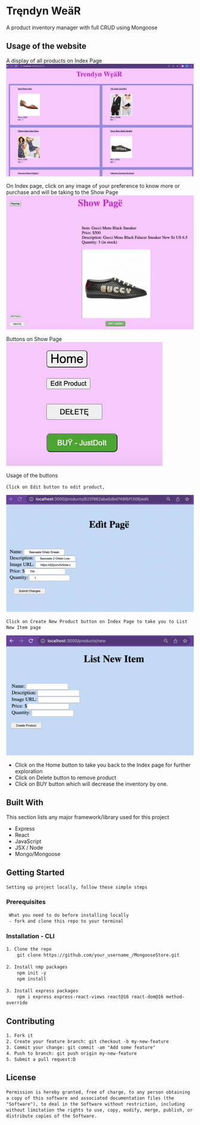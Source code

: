 # Tręndyn WeäR
A product inventory manager with full CRUD using Mongoose


## Usage of the website
A display of all products on Index Page
    ![Index Page of Products!](/images/index.png "Index Page")

On Index page, click on any image of your preference to know more or purchase and will be taking to the Show Page
    ![Show Page of individual product!](/images/show.png "Index Page")

Buttons on Show Page
    ![Buttons on Show Page!](/images/buttons.png "Buttons")

Usage of the buttons

    Click on Edit button to edit product, 
![Edit Page to update product!](/images/edit.png "Edit Page")

    Click on Create New Product button on Index Page to take you to List New Item page
![List New Item page to list new product!](/images/new.png "List New Item page")

   - Click on the Home button to take you back to the Index page for further exploration
   - Click on Delete button to remove product 
   - Click on BUY button which will decrease the inventory by one.
       


## Built With
This section lists any major framework/library used for this project

- Express
- React
- JavaScript
- JSX / Node
- Mongo/Mongoose

## Getting Started
    Setting up project locally, follow these simple steps

  ### Prerequisites
     What you need to do before installing locally
     - fork and clone this repo to your terminal

  ### Installation - CLI
    1. Clone the repo
        git clone https://github.com/your_username_/MongooseStore.git

    2. Install nmp packages
        npm init -y
        npm install
    
    3. Install express packages
        npm i express express-react-views react@16 react-dom@16 method-override


## Contributing
    1. Fork it
    2. Create your feature branch: git checkout -b my-new-feature
    3. Commit your change: git commit -am "Add some feature"
    4. Push to branch: git push origin my-new-feature
    5. Submit a pull request:D

## License
    Permission is hereby granted, free of charge, to any person obtaining a copy of this software and associated documentation files (the "Software"), to deal in the Software without restriction, including without limitation the rights to use, copy, modify, merge, publish, or distribute copies of the Software.




